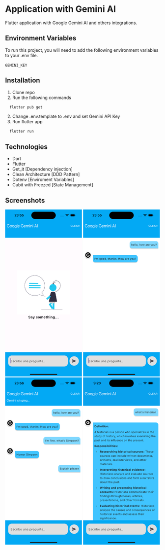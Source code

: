 # Application with Gemini AI

Flutter application with Google Gemini AI and others integrations.


## Environment Variables

To run this project, you will need to add the following environment variables to your .env file.

`GEMINI_KEY`

## Installation

1. Clone repo
2. Run the following commands
```bash
  flutter pub get
```
2. Change .env.template to .env and set Gemini API Key
3. Run flutter app
```bash
  flutter run
```

## Technologies

- Dart
- Flutter
- Get_it [Dependency injection]
- Clean Architecture [DDD Pattern]
- Dotenv [Enviroment Variables]
- Cubit with Freezed [State Management]

## Screenshots

 <img src="assets/app/simulator_screenshot_A009A5BC-445E-4E56-A21D-047D183E15FC.png" width="250"> 
 <img src="assets/app/simulator_screenshot_9DCC710E-C828-4A5C-B1B3-4790636BDD2D.png" width="250"> 
 <img src="assets/app/simulator_screenshot_F8D28564-0D54-4AD5-9563-AD805EE14E66.png" width="250"> 
 <img src="assets/app/simulator_screenshot_CBC57EDF-1C29-4F27-9361-83D90B0D8A54.png" width="250">